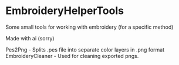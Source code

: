 # EmbroideryHelperTools
Some small tools for working with embroidery (for a specific method)

Made with ai (sorry)

Pes2Png - Splits .pes file into separate color layers in .png format
EmbroideryCleaner - Used for cleaning exported pngs.